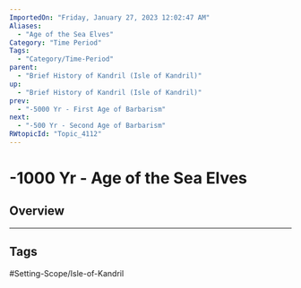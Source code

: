 ```yaml
---
ImportedOn: "Friday, January 27, 2023 12:02:47 AM"
Aliases:
  - "Age of the Sea Elves"
Category: "Time Period"
Tags:
  - "Category/Time-Period"
parent:
  - "Brief History of Kandril (Isle of Kandril)"
up:
  - "Brief History of Kandril (Isle of Kandril)"
prev:
  - "-5000 Yr - First Age of Barbarism"
next:
  - "-500 Yr - Second Age of Barbarism"
RWtopicId: "Topic_4112"
---
```

# -1000 Yr - Age of the Sea Elves
## Overview

---
## Tags
#Setting-Scope/Isle-of-Kandril

